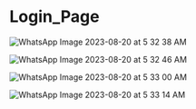 # Login_Page


![WhatsApp Image 2023-08-20 at 5 32 38 AM](https://github.com/mrdemer7/login_page/assets/117861145/12003c2a-56fb-4555-bc0f-8312ff8c2a16)


![WhatsApp Image 2023-08-20 at 5 32 46 AM](https://github.com/mrdemer7/login_page/assets/117861145/e06c931f-8513-4fe6-8456-3041b508b067)


![WhatsApp Image 2023-08-20 at 5 33 00 AM](https://github.com/mrdemer7/login_page/assets/117861145/42e1c7e3-783f-49d8-b917-6632fca6ac08)


![WhatsApp Image 2023-08-20 at 5 33 14 AM](https://github.com/mrdemer7/login_page/assets/117861145/559e7914-0751-4ce2-b431-ca7471ebea3b)
